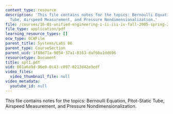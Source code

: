 ```yaml
---
content_type: resource
description: 'This file contains notes for the topics: Bernoulli Equation, Pitot-Static
  Tube, Airspeed Measurement, and Pressure Nondimensionalization.'
file: /courses/16-01-unified-engineering-i-ii-iii-iv-fall-2005-spring-2006/861a6a9d96e00c43c0970213d42e3edf_spl1.pdf
file_type: application/pdf
learning_resource_types: []
ocw_type: OCWFile
parent_title: Systems/Labs 06
parent_type: CourseSection
parent_uid: 1f88d71a-9054-37a1-8163-daf60a1dd696
resourcetype: Document
title: spl1.pdf
uid: 861a6a9d-96e0-0c43-c097-0213d42e3edf
video_files:
  video_thumbnail_file: null
video_metadata:
  youtube_id: null
---
```

This file contains notes for the topics: Bernoulli Equation, Pitot-Static Tube, Airspeed Measurement, and Pressure Nondimensionalization.